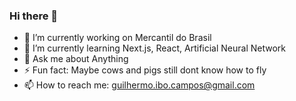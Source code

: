 ### Hi there 👋

<!--
**GuilhermoCampos/GuilhermoCampos** is a ✨ _special_ ✨ repository because its `README.md` (this file) appears on your GitHub profile.

Here are some ideas to get you started:

- 👯 I’m looking to collaborate on ...
- 🤔 I’m looking for help with ...
- 😄 Pronouns: ...
-->
- 🔭 I’m currently working on Mercantil do Brasil
- 🌱 I’m currently learning Next.js, React, Artificial Neural Network
- 💬 Ask me about Anything
- ⚡ Fun fact: Maybe cows and pigs still dont know how to fly
- 📫 How to reach me: guilhermo.ibo.campos@gmail.com
